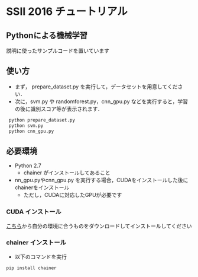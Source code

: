 # SSII 2016 チュートリアル
## Pythonによる機械学習

説明に使ったサンプルコードを置いています

## 使い方

* まず， prepare_dataset.py を実行して，データセットを用意してください．
* 次に，svm.py や randomforest.py，cnn_gpu.py などを実行すると，学習の後に識別スコア等が表示されます．

```bash
 python prepare_dataset.py
 python svm.py
 python cnn_gpu.py
```


## 必要環境

* Python 2.7
	* chainer がインストールしてあること
* nn_gpu.pyやcnn_gpu.py を実行する場合，CUDAをインストールした後にchainerをインストール
	* ただし，CUDAに対応したGPUが必要です

### CUDA インストール

[こちら](https://developer.nvidia.com/cuda-downloads)から自分の環境に合うものをダウンロードしてインストールしてください

### chainer インストール
* 以下のコマンドを実行

```bash
pip install chainer
```
